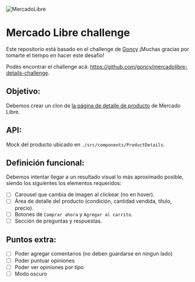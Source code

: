 ![MercadoLibre](./public/favicon.ico "MercadoLibre")

# Mercado Libre challenge

Este repositorio está basado en el challenge de [Goncy](https://gonzalopozzo.com/) ¡Muchas gracias por tomarte el tiempo en hacer este desafío!

Podés encontrar el challenge acá: https://github.com/goncy/mercadolibre-details-challenge.

## Objetivo:

Debemos crear un clon de [la página de detalle de producto](https://articulo.mercadolibre.com.ar/MLA-741093357-peluche-stitch-angel-lilo-1-metro-100cm-reales-gigante-_JM#position=5&search_layout=stack&type=item&tracking_id=839ad6c1-5098-41e7-914b-75a960f45a3b) de Mercado Libre.

## API:

Mock del producto ubicado en `./src/components/ProductDetails`.

## Definición funcional:

Debemos intentar llegar a un resultado visual lo más aproximado posible, siendo los siguientes los elementos requeridos:

- [ ] Carousel que cambia de imagen al clickear (no en hover).
- [ ] Área de detalle del producto (condición, cantidad vendida, título, precio).
- [ ] Botones de `Comprar ahora` y `Agregar al carrito`.
- [ ] Sección de preguntas y respuestas.

## Puntos extra:
- [ ] Poder agregar comentarios (no deben guardarse en ningun lado)
- [ ] Poder puntuar opiniones
- [ ] Poder ver opiniones por tipo
- [ ] Modo oscuro
